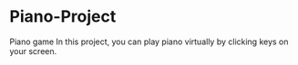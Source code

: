 # Piano-Project
Piano game
In this project, you can play piano virtually by clicking keys on your screen.
